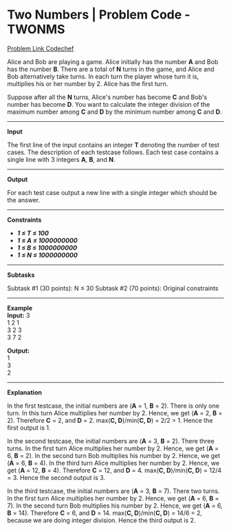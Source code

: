 # Two Numbers | Problem Code - TWONMS
[Problem Link Codechef](https://www.codechef.com/problems/TWONMS)

Alice and Bob are playing a game. Alice initially has the number **A** and Bob has the number **B**. There are a total of **N** turns in the game, and Alice and Bob alternatively take turns. In each turn the player whose turn it is, multiplies his or her number by 2. Alice has the first turn.

Suppose after all the **N** turns, Alice's number has become **C** and Bob's number has become **D**. You want to calculate the integer division of the maximum number among **C** and **D** by the minimum number among **C** and **D**.

***

**Input**

The first line of the input contains an integer **T** denoting the number of test cases. The description of each testcase follows.
Each test case contains a single line with 3 integers **A**, **B**, and **N**.

***

**Output**

For each test case output a new line with a single integer which should be the answer.

***

**Constraints**
* ***1 ≤ T ≤ 100***
* ***1 ≤ A ≤ 1000000000***
* ***1 ≤ B ≤ 1000000000***
* ***1 ≤ N ≤ 1000000000***

***

**Subtasks**

Subtask #1 (30 points): N ≤ 30
Subtask #2 (70 points): Original constraints

***

**Example**  
**Input:**
3  
1 2 1  
3 2 3  
3 7 2

**Output:**  
1  
3  
2

***

**Explanation**

In the first testcase, the initial numbers are (**A** = 1, **B** = 2). There is only one turn. In this turn Alice multiplies her number by 2. Hence, we get (**A** = 2, **B** = 2). Therefore **C** = 2, and **D** = 2. max(**C, D**)/min(**C, D**) = 2/2 = 1. Hence the first output is 1.

In the second testcase, the initial numbers are (**A** = 3, **B** = 2). There three turns. In the first turn Alice multiplies her number by 2. Hence, we get (**A** = 6, **B** = 2). In the second turn Bob multiplies his number by 2. Hence, we get (**A** = 6, **B** = 4). In the third turn Alice multiplies her number by 2. Hence, we get (**A** = 12, **B** = 4). Therefore **C** = 12, and **D** = 4. max(**C, D**)/min(**C, D**) = 12/4 = 3. Hence the second output is 3.

In the third testcase, the initial numbers are (**A** = 3, **B** = 7). There two turns. In the first turn Alice multiplies her number by 2. Hence, we get (**A** = 6, **B** = 7). In the second turn Bob multiplies his number by 2. Hence, we get (**A** = 6, **B** = 14). Therefore **C** = 6, and **D** = 14. max(**C, D**)/min(**C, D**) = 14/6 = 2, because we are doing integer division. Hence the third output is 2.
